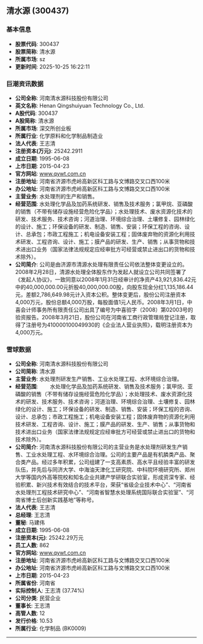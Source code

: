 ## 清水源 (300437)

### 基本信息

- **股票代码**: 300437
- **股票简称**: 清水源
- **所属市场**: sz
- **更新时间**: 2025-10-25 16:22:11

### 巨潮资讯数据

- **公司全称**: 河南清水源科技股份有限公司
- **英文名称**: Henan Qingshuiyuan Technology Co., Ltd.
- **A股代码**: 300437
- **A股简称**: 清水源
- **所属市场**: 深交所创业板
- **所属行业**: 化学原料和化学制品制造业
- **法人代表**: 王志清
- **注册资本(万元)**: 25242.2911
- **成立日期**: 1995-06-08
- **上市日期**: 2015-04-23
- **官方网站**: www.qywt.com.cn
- **注册地址**: 河南省济源市虎岭高新区科工路与文博路交叉口西100米
- **办公地址**: 河南省济源市虎岭高新区科工路与文博路交叉口西100米
- **主营业务**: 水处理剂的生产和销售。
- **经营范围**: 水处理化学品及加药系统研发、销售及技术服务；氯甲烷、亚磷酸的销售（不带有储存设施经营危险化学品）；水处理技术、废水资源化技术的研发、技术服务、技术咨询；河道治理、环境综合治理、土壤修复、园林绿化的设计、施工；环保设备的研发、制造、销售、安装；环保工程的咨询、设计、总承包；市政工程施工；机电设备安装工程；固体废弃物的资源化利用技术研发、工程咨询、设计、施工；膜产品的研发、生产、销售；从事货物和技术进出口业务（国家法律法规规定应经审批方可经营或禁止进出口的货物和技术除外）。
- **公司简介**: 公司是由济源市清源水处理有限责任公司依法整体变更设立的。2008年2月28日，清源水处理全体股东作为发起人就设立公司共同签署了《发起人协议》，一致同意以2008年1月31日经审计的净资产43,921,836.42元中的40,000,000.00元折股40,000,000.00股，向股东现金分红1,135,186.44元，差额2,786,649.98元计入资本公积。整体变更后，股份公司注册资本4,000万元，股份总额4,000万股，每股面值1元人民币。2008年3月1日，中喜会计师事务所有限责任公司出具了编号为中喜验字（2008）第02003号的验资报告。2008年3月21日，股份公司在河南省工商行政管理局登记注册，取得了注册号为410000100049930的《企业法人营业执照》，载明注册资本为4,000万元。

### 雪球数据

- **公司全称**: 河南清水源科技股份有限公司
- **公司简称**: 清水源
- **主营业务**: 水处理剂研发生产销售、工业水处理工程、水环境综合治理。
- **经营范围**: 　　水处理化学品及加药系统研发、销售及技术服务；氯甲烷、亚磷酸的销售（不带有储存设施经营危险化学品）；水处理技术、废水资源化技术的研发、技术服务、技术咨询；河道治理、环境综合治理、土壤修复、园林绿化的设计、施工；环保设备的研发、制造、销售、安装；环保工程的咨询、设计、总承包；市政工程施工；机电设备安装工程；固体废弃物的资源化利用技术研发、工程咨询、设计、施工；膜产品的研发、生产、销售；从事货物和技术进出口业务（国家法律法规规定应经审批方可经营或禁止进出口的货物和技术除外）。
- **公司简介**: 河南清水源科技股份有限公司的主营业务是水处理剂研发生产销售、工业水处理工程、水环境综合治理。公司的主要产品是有机膦类产品、聚合类产品。经过多年积累，公司组建了一支高素质、高水平且经验丰富的研发队伍，并先后与同济大学、中海油天津化工研究院、中科院环境研究所、郑州大学等国内外高等院校和知名企业共建产学研联合实验室，形成资深专家、经验积累、新兴技术有效结合的技术平台，荣获“省级企业技术中心”、“河南省水处理剂工程技术研究中心”、“河南省智慧水处理系统国际联合实验室”、“河南省博士后创新实践基地”等称号。
- **法人代表**: 王志清
- **总经理**: 王志清
- **董秘**: 马建伟
- **成立日期**: 1995-06-08
- **注册资本(元)**: 25242.29万元
- **员工人数**: 862
- **官方网站**: www.qywt.com.cn
- **注册地址**: 河南省济源市虎岭高新区科工路与文博路交叉口西100米
- **办公地址**: 河南省济源市虎岭高新区科工路与文博路交叉口西100米
- **上市日期**: 2015-04-23
- **所属省份**: 河南省
- **实际控制人**: 王志清 (37.74%)
- **公司分类**: 民营企业
- **董事长**: 王志清
- **高管人数**: 12
- **发行价格**: 10.53
- **所属行业**: 化学制品 (BK0009)

---